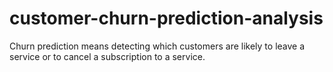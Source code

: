 # customer-churn-prediction-analysis
Churn prediction means detecting which customers are likely to leave a service or to cancel a subscription to a service.

